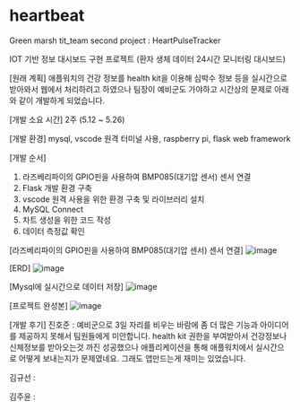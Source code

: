 # heartbeat
Green marsh tit_team second project : HeartPulseTracker

IOT 기반 정보 대시보드 구현 프로젝트
(환자 생체 데이터 24시간 모니터링 대시보드)

[원래 계획]
애플워치의 건강 정보를 health kit을 이용해 심박수 정보 등을 실시간으로 받아와서 웹에서 처리하려고 하였으나 팀장이 예비군도 가야하고 시간상의 문제로 아래와 같이 개발하게 되었습니다.

[개발 소요 시간]
2주 (5.12 ~ 5.26)

[개발 환경]
mysql,
vscode 원격 터미널 사용,
raspberry pi,
flask web framework

[개발 순서]
1. 라즈베리파이의 GPIO핀을 사용하여 BMP085(대기압 센서) 센서 연결
2. Flask 개발 환경 구축
3. vscode 원격 사용을 위한 환경 구축 및 라이브러리 설치
4. MySQL Connect
5. 차트 생성을 위한 코드 작성
6. 데이터 측정값 확인

[라즈베리파이의 GPIO핀을 사용하여 BMP085(대기압 센서) 센서 연결]
![image](https://github.com/Jinny0609/heartbeat/assets/71204918/096fbcd3-670e-4b43-8a2f-ec0e67fa5ff9)

[ERD]
![image](https://github.com/Jinny0609/heartbeat/assets/71204918/acf4c423-7809-42e9-85d5-7c7376636e2f)

[Mysql에 실시간으로 데이터 저장]
![image](https://github.com/Jinny0609/heartbeat/assets/71204918/f722f906-59cb-4a7b-98ae-78d53c381da3)

[프로젝트 완성본]
![image](https://github.com/Jinny0609/heartbeat/assets/71204918/46e73072-8f0e-44cf-bd4f-861f3f33d5b3)

[개발 후기]
진호준 : 
예비군으로 3일 자리를 비우는 바람에 좀 더 많은 기능과 아이디어를 제공하지 못해서 팀원들에게 미안합니다.
health kit 권한을 부여받아서 건강정보나 신체정보를 받아오는것 까진 성공했으나 애플리케이션을 통해 애플워치에서 실시간으로 어떻게 보내는지가 문제였네요.
그래도 앱만드는게 재미는 있었습니다.

김규선 : 

김주윤 : 
